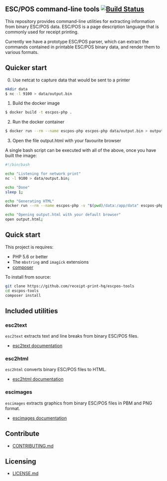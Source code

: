 ESC/POS command-line tools [![Build Status](https://travis-ci.org/receipt-print-hq/escpos-tools.svg?branch=master)](https://travis-ci.org/receipt-print-hq/escpos-tools)
--------------

This repository provides command-line utilities for extracting information from
binary ESC/POS data. ESC/POS is a page description language that is commonly
used for receipt printing.

Currently we have a prototype ESC/POS parser, which can extract the commands
contained in printable ESC/POS binary data, and render them to various formats.

## Quicker start

0. Use netcat to capture data that would be sent to a printer

```bash
mkdir data
$ nc -l 9100 > data/output.bin
```

1. Build the docker image

```bash
$ docker build -t escpos-php .
```

2. Run the docker container

```bash
$ docker run --rm --name escpos-php escpos-php data/output.bin > output.html
```

3. Open the file output.html with your favourite browser

A single bash script can be executed with all of the above, once you have built the image:

```bash
#!/bin/bash

echo "Listening for network print"
nc -l 9100 > data/output.bin;

echo "Done"
sleep 1;

echo "Generating HTML"
docker run --rm --name escpos-php -v "$(pwd)/data:/app/data" escpos-php data/output.bin > output.html

echo "Opening output.html with your default browser"
open output.html;
```

## Quick start

This project is requires:

- PHP 5.6 or better
- The `mbstring` and `imagick` extensions
- [composer](https://getcomposer.org/)

To install from source:

```bash
git clone https://github.com/receipt-print-hq/escpos-tools
cd escpos-tools
composer install
```

## Included utilities

### esc2text

`esc2text` extracts text and line breaks from binary ESC/POS files.

- [esc2text documentation](doc/esc2text.md)

### esc2html

`esc2html` converts binary ESC/POS files to HTML.

- [esc2html documentation](doc/esc2html.md)

### escimages

`escimages` extracts graphics from binary ESC/POS files in PBM and PNG format.

- [escimages documentation](doc/escimages.md)

## Contribute

- [CONTRIBUTING.md](CONTRIBUTING.md)

## Licensing

- [LICENSE.md](LICENSE.md)
